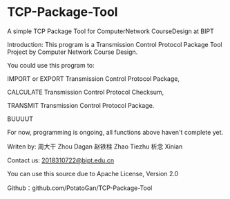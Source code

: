 # TCP-Package-Tool
A simple TCP Package Tool for ComputerNetwork CourseDesign at BIPT

Introduction: This program is a Transmission Control Protocol Package Tool Project by Computer Network Course Design. 

You could use this program to: 

IMPORT or EXPORT Transmission Control Protocol Package,

CALCULATE Transmission Control Protocol Checksum,

TRANSMIT Transmission Control Protocol Package.

BUUUUT

For now, programming is ongoing, all functions above haven't complete yet.


Writen by: 周大干 Zhou Dagan 赵铁柱 Zhao Tiezhu 析念 Xinian
           
Contact us: 2018310722@bipt.edu.cn

You can use this source due to Apache License, Version 2.0

Github：github.com/PotatoGan/TCP-Package-Tool

